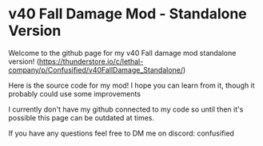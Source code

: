 # v40 Fall Damage Mod - Standalone Version
Welcome to the github page for my v40 Fall damage mod standalone version! (https://thunderstore.io/c/lethal-company/p/Confusified/v40FallDamage_Standalone/)

Here is the source code for my mod! I hope you can learn from it, though it probably could use some improvements

I currently don't have my github connected to my code so until then it's possible this page can be outdated at times.

If you have any questions feel free to DM me on discord: confusified
